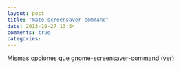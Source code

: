 ```yaml
---
layout: post
title: "mate-screensaver-command"
date: 2013-10-27 13:54
comments: true
categories: 
---
```

Mismas opciones que gnome-screensaver-command (ver)

